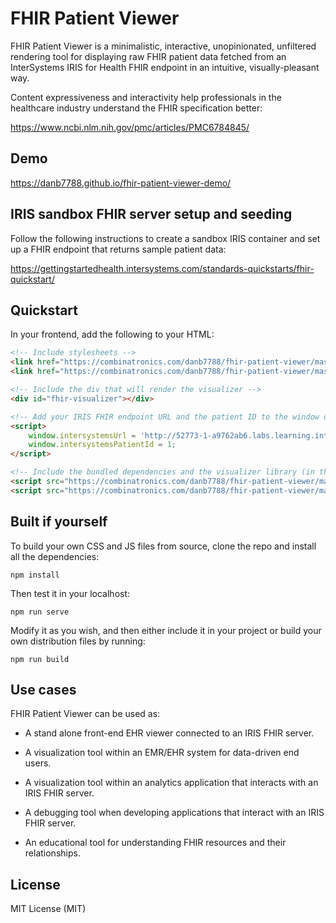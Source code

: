 # FHIR Patient Viewer

FHIR Patient Viewer is a minimalistic, interactive, unopinionated, unfiltered rendering 
tool for displaying raw FHIR patient data fetched from an InterSystems IRIS for Health FHIR endpoint
in an intuitive, visually-pleasant way.

Content expressiveness and interactivity help professionals in the healthcare 
industry understand the FHIR specification better:

https://www.ncbi.nlm.nih.gov/pmc/articles/PMC6784845/

## Demo

https://danb7788.github.io/fhir-patient-viewer-demo/

## IRIS sandbox FHIR server setup and seeding

Follow the following instructions to create a sandbox IRIS container and set up
a FHIR endpoint that returns sample patient data:

https://gettingstartedhealth.intersystems.com/standards-quickstarts/fhir-quickstart/

## Quickstart
In your frontend, add the following to your HTML:
```html
<!-- Include stylesheets -->
<link href="https://combinatronics.com/danb7788/fhir-patient-viewer/master/dist/css/fhir-patient-viewer.css" rel="stylesheet" />
<link href="https://combinatronics.com/danb7788/fhir-patient-viewer/master/dist/css/fhir-patient-viewer-dependencies.css" rel="stylesheet" />

<!-- Include the div that will render the visualizer -->
<div id="fhir-visualizer"></div>

<!-- Add your IRIS FHIR endpoint URL and the patient ID to the window object -->
<script>
    window.intersystemsUrl = 'http://52773-1-a9762ab6.labs.learning.intersystems.com/csp/healthshare/fhirserver/fhir/r4/';
    window.intersystemsPatientId = 1;
</script>

<!-- Include the bundled dependencies and the visualizer library (in that order) -->
<script src="https://combinatronics.com/danb7788/fhir-patient-viewer/master/dist/js/fhir-patient-viewer-dependencies.js"></script>
<script src="https://combinatronics.com/danb7788/fhir-patient-viewer/master/dist/js/fhir-patient-viewer.js"></script>
```

## Built if yourself
To build your own CSS and JS files from source, clone the repo and install all the dependencies:
```
npm install
```
Then test it in your localhost:
```
npm run serve
```
Modify it as you wish, and then either include it in your project or build your own distribution files by running:
```
npm run build
```

## Use cases

FHIR Patient Viewer can be used as:

* A stand alone front-end EHR viewer connected to an IRIS FHIR server.

* A visualization tool within an EMR/EHR system for data-driven end users.

* A visualization tool within an analytics application that interacts with an IRIS FHIR server.

* A debugging tool when developing applications that interact with an IRIS FHIR server.

* An educational tool for understanding FHIR resources and their relationships.

## License

MIT License (MIT)
